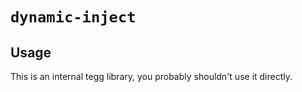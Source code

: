 # `dynamic-inject`

## Usage

This is an internal tegg library, you probably shouldn't use it directly.
